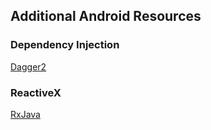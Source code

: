 ## Additional Android Resources

### Dependency Injection
[Dagger2](https://google.github.io/dagger/)

### ReactiveX
[RxJava](https://github.com/ReactiveX/RxJava)

